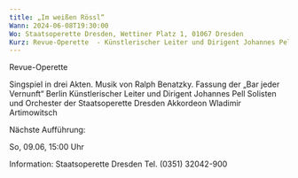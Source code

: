 ```yaml
---
title: „Im weißen Rössl“
Wann: 2024-06-08T19:30:00
Wo: Staatsoperette Dresden, Wettiner Platz 1, 01067 Dresden
Kurz: Revue-Operette  - Künstlerischer Leiter und Dirigent Johannes Pell - Solisten und Orchester der Staatsoperette Dresden - Akkordeon Wladimir Artimowitsch
---
```


Revue-Operette 

Singspiel in drei Akten. Musik von Ralph Benatzky. Fassung der „Bar jeder Vernunft“ Berlin
Künstlerischer Leiter und Dirigent Johannes Pell
Solisten und Orchester der Staatsoperette Dresden
Akkordeon Wladimir Artimowitsch

Nächste Aufführung:

So, 09.06, 15:00 Uhr 

Information: 
Staatsoperette Dresden
Tel. (0351) 32042-900